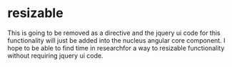 resizable
=========

This is going to be removed as a directive and the jquery ui code for this functionality will just be added into the nucleus angular core component.  I hope to be able to find time in researchfor a way to resizable functionality without requiring jquery ui code.
